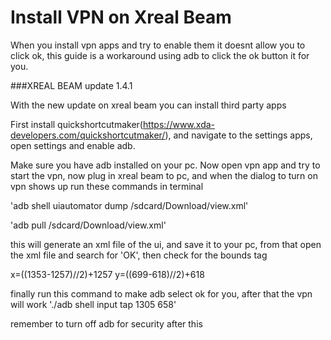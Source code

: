 # Install VPN on Xreal Beam

When you install vpn apps and try to enable them it doesnt allow you to click ok, this guide is a workaround using adb to click the ok button it for you.

###XREAL BEAM update 1.4.1 


With the new update on xreal beam you can install third party apps

First install quickshortcutmaker(https://www.xda-developers.com/quickshortcutmaker/), and navigate to the settings apps, open settings and enable adb.

Make sure you have adb installed on your pc.
Now open vpn app and try to start the vpn, now plug in xreal beam to pc, and when the dialog to turn on vpn shows up run these commands in terminal

'adb shell uiautomator dump /sdcard/Download/view.xml'

'adb pull /sdcard/Download/view.xml'

this will generate an xml file of the ui, and save it to your pc, from that open the xml file and search for 'OK', then check for the bounds tag


<node index="1" text="‎‏‎‎‎‎‎‏‎‏‏‏‎‎‎‎‎‎‏‎‎‏‎‎‎‎‏‏‏‏‏‏‎‏‎‎‏‎‎‏‎‏‏‏‎‎‏‏‏‎‎‏‎‏‏‏‎‏‎‎‎‏‎‏‎‎‏‎‎‏‏‎‎‏‎‎‏‎‏‏‏‏‎‏‏‎‏‎‎‎‏‎‏‏‏‎OK‎‏‎‎‏‎" resource-id="android:id/button1" class="android.widget.Button" package="com.android.vpndialogs" content-desc="" checkable="false" checked="false" clickable="true" enabled="true" focusable="true" focused="false" scrollable="false" long-clickable="false" password="false" selected="false" bounds="[1257,618][1353,699]"/>

x=((1353-1257)//2)+1257 
y=((699-618)//2)+618

finally run this command to make adb select ok for you, after that the vpn will work
'./adb shell input tap 1305 658'

remember to turn off adb for security after this





